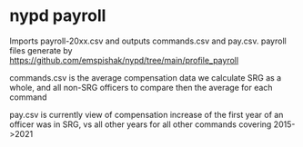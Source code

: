 # nypd payroll

Imports payroll-20xx.csv and outputs commands.csv and pay.csv.
payroll files generate by https://github.com/emspishak/nypd/tree/main/profile_payroll

commands.csv is the average compensation data we calculate SRG as a
whole, and all non-SRG officers to compare then the average for each
command

pay.csv is currently view of compensation increase of the first
year of an officer was in SRG, vs all other years for all other
commands covering 2015->2021

